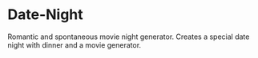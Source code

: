 # Date-Night
Romantic and spontaneous movie night generator. Creates a special date night with dinner and a movie generator.
